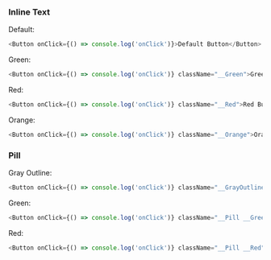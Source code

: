 ### Inline Text

Default:

```js
<Button onClick={() => console.log('onClick')}>Default Button</Button>
```

Green:

```js
<Button onClick={() => console.log('onClick')} className="__Green">Green Button</Button>
```

Red:

```js
<Button onClick={() => console.log('onClick')} className="__Red">Red Button</Button>
```

Orange:

```js
<Button onClick={() => console.log('onClick')} className="__Orange">Orange Button</Button>
```

### Pill

Gray Outline:

```js
<Button onClick={() => console.log('onClick')} className="__GrayOutline">Gray Outline</Button>
```

Green:

```js
<Button onClick={() => console.log('onClick')} className="__Pill __Green">Green Pill</Button>
```

Red:

```js
<Button onClick={() => console.log('onClick')} className="__Pill __Red">Red Pill</Button>
```
